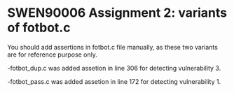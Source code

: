 # SWEN90006 Assignment 2: variants of fotbot.c

You should add assertions in fotbot.c file manually, as these two variants are for reference purpose only. 

-fotbot_dup.c was added assetion in line 306 for detecting vulnerability 3.
 
-fotbot_pass.c was added assetion in line 172 for detecting vulnerability 1.
